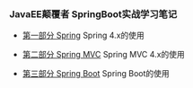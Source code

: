 ### JavaEE颠覆者 SpringBoot实战学习笔记

- [第一部分 Spring](LearningSpring/README.md) Spring 4.x的使用

- [第二部分 Spring MVC](LearningSpringMvc/README.MD) Spring MVC 4.x的使用

- [第三部分 Spring Boot](LearningSpringBoot/README.md) Spring Boot的使用



    


